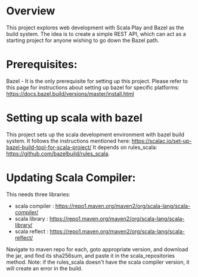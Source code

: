 # Overview
This project explores web development with Scala Play and Bazel as the build system. The idea is to create a simple REST API, which can act as a starting project for anyone wishing to go down the Bazel path. 

# Prerequisites:
Bazel - It is the only prerequisite for setting up this project. Please refer to this page for instructions about
setting up bazel for specific platforms: https://docs.bazel.build/versions/master/install.html

# Setting up scala with bazel
This project sets up the scala development environment with bazel build system.
It follows the instructions mentioned here: https://scalac.io/set-up-bazel-build-tool-for-scala-project/
It depends on rules_scala: https://github.com/bazelbuild/rules_scala.

# Updating Scala Compiler:
This needs three libraries:
- scala compiler : https://repo1.maven.org/maven2/org/scala-lang/scala-compiler/
- scala library : https://repo1.maven.org/maven2/org/scala-lang/scala-library/
- scala reflect : https://repo1.maven.org/maven2/org/scala-lang/scala-reflect/

Navigate to maven repo for each, goto appropriate version, and download the jar, and find its sha256sum, and
paste it in the scala_repositories method.
Note: if the rules_scala doesn't have the scala compiler version, it will create an error in the build. 
